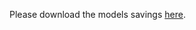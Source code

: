Please download the models savings [here](https://drive.google.com/drive/folders/1q1sDpiwFIFM1vTKfZ6gtVwd53aXmacRV?usp=share_link).